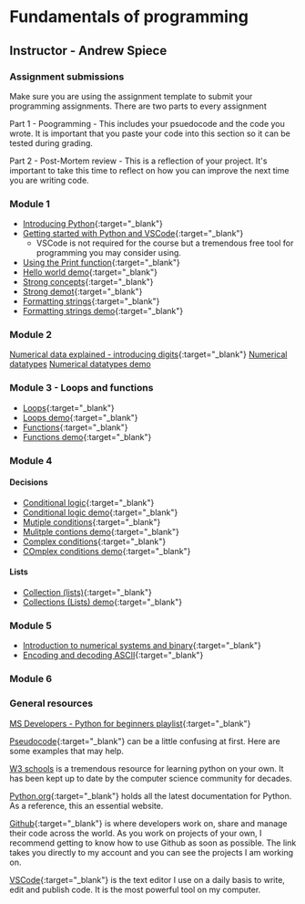 # Fundamentals of programming

## Instructor - Andrew Spiece

### Assignment submissions

Make sure you are using the assignment template to submit your programming assignments. There are two parts to every assignment

Part 1 - Poogramming - This includes your psuedocode and the code you wrote. It is important that you paste your code into this section so it can be tested during grading.

Part 2 - Post-Mortem review - This is a reflection of your project. It's important to take this time to reflect on how you can improve the next time you are writing code.

### Module 1

* [Introducing Python](https://youtu.be/7XOhibxgBlQ){:target="_blank"}
* [Getting started with Python and VSCode](https://youtu.be/CXZYvNRIAKM){:target="_blank"}
  * VSCode is not required for the course but a tremendous free tool for programming you may consider using.
* [Using the Print function](https://youtu.be/FhoASwgvZHk){:target="_blank"}
* [Hello world demo](https://youtu.be/wWwr0tDSqnE){:target="_blank"}
* [Strong concepts](https://youtu.be/tSebLz1hNpA){:target="_blank"}
* [Strong demot](https://youtu.be/zv3cVJHCqXA){:target="_blank"}
* [Formatting strings](https://youtu.be/bQQqxysLIGE){:target="_blank"}
* [Formatting strings demo](https://youtu.be/E850-MF22P0){:target="_blank"}

### Module 2

[Numerical data explained - introducing digits](https://youtu.be/YDDqe60omL0){:target="_blank"}
[Numerical datatypes](https://youtu.be/5yhn0MFLcu8)
[Numerical datatypes demo](https://youtu.be/T1j2tfZK7OI)

### Module 3 - Loops and functions

* [Loops](https://youtu.be/LrOAl8vUFHY){:target="_blank"}
* [Loops demo](https://youtu.be/rAvD-6MpTw4){:target="_blank"}
* [Functions](https://youtu.be/nrCAxXfRU28){:target="_blank"}
* [Functions demo](https://youtu.be/C9ZEGqGHXms){:target="_blank"}

### Module 4

#### Decisions

* [Conditional logic](https://youtu.be/5pPKYWqkoek){:target="_blank"}
* [Conditional logic demo](https://youtu.be/zqVmqtTLmgw){:target="_blank"}
* [Mutiple conditions](https://youtu.be/oYaGJBMoXok){:target="_blank"}
* [Mulitple contions demo](https://youtu.be/J9luo4cODzM){:target="_blank"}
* [Complex conditions](https://youtu.be/IBOHc87yFYw){:target="_blank"}
* [COmplex conditions demo](https://youtu.be/Iui6K2STtbA){:target="_blank"}

#### Lists

* [Collection (lists)](https://youtu.be/beA8IsY3mQs){:target="_blank"}
* [Collections (Lists) demo](https://youtu.be/4PaSlXNjawM){:target="_blank"}

### Module 5

* [Introduction to numerical systems and binary](https://youtu.be/ku4KOFQ-bB4){:target="_blank"}
* [Encoding and decoding ASCII](https://youtu.be/z_URHQzlFro){:target="_blank"}

### Module 6

### General resources

[MS Developers - Python for beginners playlist](https://youtube.com/playlist?list=PLlrxD0HtieHhS8VzuMCfQD4uJ9yne1mE6){:target="_blank"}

[Pseudocode](https://sites.google.com/a/ismanila.org/oliverab_cp/python/pseudocode){:target="_blank"} can be a little confusing at first. Here are some examples that may help.

[W3 schools](https://www.w3schools.com/python/default.asp{:target="_blank"}) is a tremendous resource for learning python on your own. It has been kept up to date by the computer science community for decades.

[Python.org](https://www.python.org/){:target="_blank"} holds all the latest documentation for Python. As a reference, this an essential website.

[Github](https://github.com/aspiece){:target="_blank"} is where developers work on, share and manage their code across the world. As you work on projects of your own, I recommend getting to know how to use Github as soon as possible. The link takes you directly to my account and you can see the projects I am working on.

[VSCode](https://code.visualstudio.com/){:target="_blank"} is the text editor I use on a daily basis to write, edit and publish code. It is the most powerful tool on my computer.
